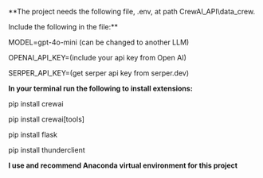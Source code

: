 **The project needs the following file, .env, at path CrewAI_API\data_crew.

Include the following in the file:**


MODEL=gpt-4o-mini (can be changed to another LLM)

OPENAI_API_KEY=(include your api key from Open AI)

SERPER_API_KEY=(get serper api key from serper.dev)


**In your terminal run the following to install extensions:**

pip install crewai

pip install crewai[tools]

pip install flask

pip install thunderclient

**I use and recommend Anaconda virtual environment for this project**
